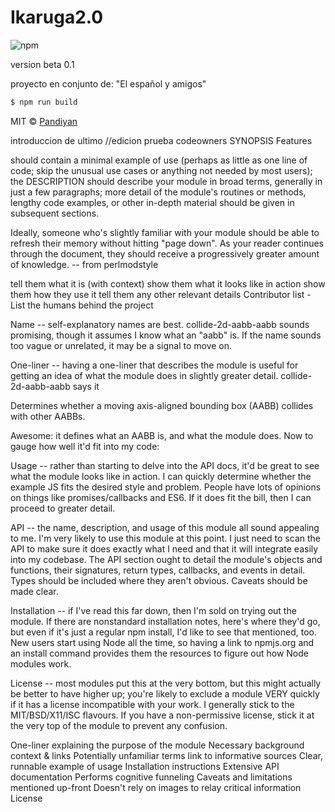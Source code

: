 # Ikaruga2.0

![npm](https://img.shields.io/badge/prueba1-prueba2-red)

version beta  0.1

proyecto en conjunto de: "El español y amigos" 

```bash
$ npm run build
```
MIT © [Pandiyan](mailto:angel.alejandro.sucasas08@gmail.com)

introduccion de ultimo 
//edicion prueba codeowners
SYNOPSIS 
Features

should contain a minimal example of use (perhaps as little as one line of code; skip the unusual use cases or anything not needed by most users); the DESCRIPTION should describe your module in broad terms, generally in just a few paragraphs; more detail of the module's routines or methods, lengthy code examples, or other in-depth material should be given in subsequent sections.

Ideally, someone who's slightly familiar with your module should be able to refresh their memory without hitting "page down". As your reader continues through the document, they should receive a progressively greater amount of knowledge. -- from perlmodstyle

tell them what it is (with context)
show them what it looks like in action
show them how they use it
tell them any other relevant details
Contributor list - List the humans behind the project

Name -- self-explanatory names are best. collide-2d-aabb-aabb sounds promising, though it assumes I know what an "aabb" is. If the name sounds too vague or unrelated, it may be a signal to move on.

One-liner -- having a one-liner that describes the module is useful for getting an idea of what the module does in slightly greater detail. collide-2d-aabb-aabb says it

Determines whether a moving axis-aligned bounding box (AABB) collides with other AABBs.

Awesome: it defines what an AABB is, and what the module does. Now to gauge how well it'd fit into my code:

Usage -- rather than starting to delve into the API docs, it'd be great to see what the module looks like in action. I can quickly determine whether the example JS fits the desired style and problem. People have lots of opinions on things like promises/callbacks and ES6. If it does fit the bill, then I can proceed to greater detail.

API -- the name, description, and usage of this module all sound appealing to me. I'm very likely to use this module at this point. I just need to scan the API to make sure it does exactly what I need and that it will integrate easily into my codebase. The API section ought to detail the module's objects and functions, their signatures, return types, callbacks, and events in detail. Types should be included where they aren't obvious. Caveats should be made clear.

Installation -- if I've read this far down, then I'm sold on trying out the module. If there are nonstandard installation notes, here's where they'd go, but even if it's just a regular npm install, I'd like to see that mentioned, too. New users start using Node all the time, so having a link to npmjs.org and an install command provides them the resources to figure out how Node modules work.

License -- most modules put this at the very bottom, but this might actually be better to have higher up; you're likely to exclude a module VERY quickly if it has a license incompatible with your work. I generally stick to the MIT/BSD/X11/ISC flavours. If you have a non-permissive license, stick it at the very top of the module to prevent any confusion.

 One-liner explaining the purpose of the module
 Necessary background context & links
 Potentially unfamiliar terms link to informative sources
 Clear, runnable example of usage
 Installation instructions
 Extensive API documentation
 Performs cognitive funneling
 Caveats and limitations mentioned up-front
 Doesn't rely on images to relay critical information
 License
